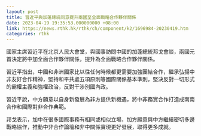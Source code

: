 ```yaml
---
layout: post
title: 習近平與加蓬總統同意提升兩國至全面戰略合作夥伴關係
date: 2023-04-19 19:35:53.000000000 +08:00
link: https://news.rthk.hk/rthk/ch/component/k2/1696984-20230419.htm
categories: rthk
---
```


國家主席習近平在北京人民大會堂，與國事訪問中國的加蓬總統邦戈會談，兩國元首決定將中加全面合作夥伴關係，提升為全面戰略合作夥伴關係。

習近平指出，中國和非洲國家比以往任何時候都更需要加強團結合作，繼承弘揚中非友好合作精神，堅持和平共處五項原則等國際關係基本準則，堅決反對一切形式的霸權主義和強權政治，反對干涉別國內政。

習近平說，中方願意以自身新發展為非方提供新機遇，將中非務實合作打造成南南合作和國際對非合作典範。

邦戈表示，加中在很多國際事務有相同或相似立場，加方願意與中方繼續密切多邊戰略協作，推動中非合作論壇和非中關係實現更好發展，取得更多成就。
